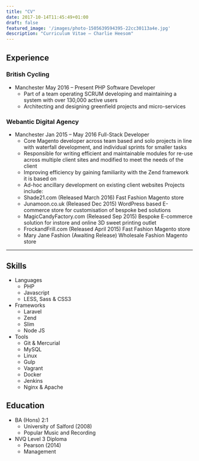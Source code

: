 ```yaml
---
title: "CV"
date: 2017-10-14T11:45:49+01:00
draft: false
featured_image: '/images/photo-1505639594395-22cc30113a4e.jpg'
description: "Curriculum Vitae – Charlie Heesom"
---
```


## Experience

### British Cycling
* Manchester May 2016 – Present PHP Software Developer
    * Part of a team operating SCRUM developing and maintaining a system with over 130,000 active users
    * Architecting and designing greenfield projects and micro-services

### Webantic Digital Agency 
* Manchester Jan 2015 – May 2016 Full-Stack Developer
    * Core Magento developer across team based and solo projects in line with
waterfall development, and individual sprints for smaller tasks
    * Responsible for writing efficient and maintainable modules for re-use
across multiple client sites and modified to meet the needs of the client
    * Improving efficiency by gaining familiarity with the Zend framework it is
based on
    * Ad-hoc ancillary development on existing client websites
Projects include:
    * Shade21.com (Released March 2016) Fast Fashion Magento store
    * Junamoon.co.uk (Released Dec 2015) WordPress based E-commerce store
for customisation of bespoke bed solutions
    * MagicCandyFactory.com (Released Sep 2015) Bespoke E-commerce solution
for instore and online 3D sweet printing outlet
    * FrockandFrill.com (Released April 2015) Fast Fashion Magento store
    * Mary Jane Fashion (Awaiting Release) Wholesale Fashion Magento store

* * *

## Skills

* Languages
    * PHP
    * Javascript
    * LESS, Sass & CSS3
* Frameworks
    * Laravel
    * Zend
    * Slim
    * Node JS
* Tools
    * Git & Mercurial
    * MySQL
    * Linux
    * Gulp
    * Vagrant
    * Docker
    * Jenkins
    * Nginx & Apache

## Education

* BA (Hons) 2:1
    * University of Salford (2008)
    * Popular Music and Recording
* NVQ Level 3 Diploma
  * Pearson (2014)
  * Management

